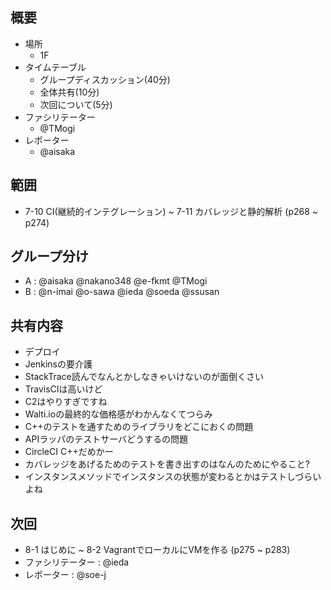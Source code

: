 概要
---

* 場所
  * 1F
* タイムテーブル
  * グループディスカッション(40分)
  * 全体共有(10分)
  * 次回について(5分)
* ファシリテーター
  * @TMogi
* レポーター
  * @aisaka

範囲
---

* 7-10 CI(継続的インテグレーション) ~ 7-11 カバレッジと静的解析 (p268 ~ p274)

グループ分け
---

* A : @aisaka @nakano348 @e-fkmt @TMogi
* B : @n-imai @o-sawa @ieda @soeda @ssusan

共有内容
---

+ デプロイ
 + Jenkinsの要介護
 + StackTrace読んでなんとかしなきゃいけないのが面倒くさい
 + TravisCIは高いけど
 + C2はやりすぎですね
 + Walti.ioの最終的な価格感がわかんなくてつらみ
+ C++のテストを通すためのライブラリをどこにおくの問題
+ APIラッパのテストサーバどうするの問題
+ CircleCI C++だめかー
+ カバレッジをあげるためのテストを書き出すのはなんのためにやること?
+ インスタンスメソッドでインスタンスの状態が変わるとかはテストしづらいよね

次回
---

* 8-1 はじめに ~ 8-2 VagrantでローカルにVMを作る (p275 ~ p283)
* ファシリテーター : @ieda
* レポーター : @soe-j

